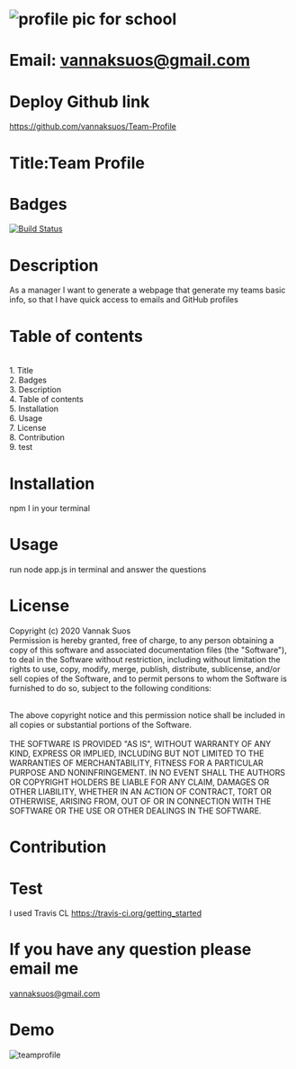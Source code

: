 
# ![profile pic for school](https://avatars1.githubusercontent.com/u/59664686?v=4)

# Email: vannaksuos@gmail.com

# Deploy Github link

<https://github.com/vannaksuos/Team-Profile>

# Title:Team Profile

# Badges
[![Build Status](https://travis-ci.com/vannaksuos/ReadMe-Generator.svg?branch=master)](https://travis-ci.com/vannaksuos/ReadMe-Generator)

# Description
As a manager I want to generate a webpage that generate my teams basic info, so that I have quick access to emails and GitHub profiles

# Table of contents
<br/>1. Title<br/>2. Badges<br/>3. Description<br/>4. Table of contents<br/>5. Installation<br/>6. Usage<br/>7. License<br/>8. Contribution<br/>9. test<br/>

# Installation
npm I in your terminal 

# Usage
run node app.js in terminal and answer the questions

# License
Copyright (c) 2020 Vannak Suos <br> Permission is hereby granted, free of charge, to any person obtaining a copy of this software and associated documentation files (the "Software"), to deal in the Software without restriction, including without limitation the rights to use, copy, modify, merge, publish, distribute, sublicense, and/or sell copies of the Software, and to permit persons to whom the Software is furnished to do so, subject to the following conditions:</br>

 <br> The above copyright notice and this permission notice shall be included in all copies or substantial portions of the Software.</br> <br> THE SOFTWARE IS PROVIDED "AS IS", WITHOUT WARRANTY OF ANY KIND, EXPRESS OR IMPLIED, INCLUDING BUT NOT LIMITED TO THE WARRANTIES OF MERCHANTABILITY, FITNESS FOR A PARTICULAR PURPOSE AND NONINFRINGEMENT. IN NO EVENT SHALL THE AUTHORS OR COPYRIGHT HOLDERS BE LIABLE FOR ANY CLAIM, DAMAGES OR OTHER LIABILITY, WHETHER IN AN ACTION OF CONTRACT, TORT OR OTHERWISE, ARISING FROM, OUT OF OR IN CONNECTION WITH THE SOFTWARE OR THE USE OR OTHER DEALINGS IN THE SOFTWARE.

# Contribution

# Test

I used Travis CL https://travis-ci.org/getting_started 

# If you have any question please email me

vannaksuos@gmail.com

# Demo

![teamprofile](https://user-images.githubusercontent.com/59664686/79145035-ee4b6280-7d8d-11ea-96e2-c7adfaff0099.gif)
